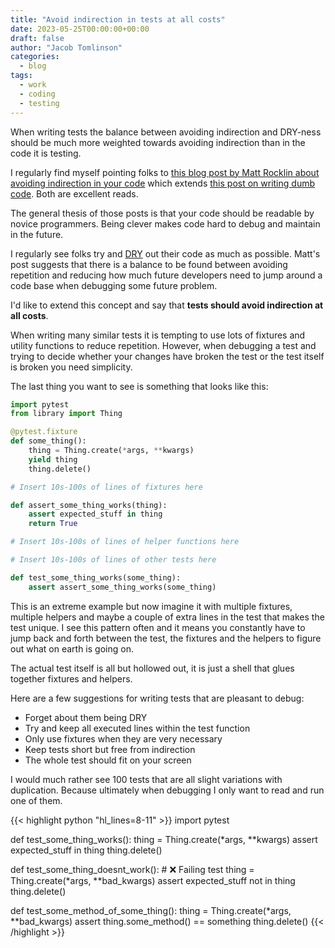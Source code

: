 ```yaml
---
title: "Avoid indirection in tests at all costs"
date: 2023-05-25T00:00:00+00:00
draft: false
author: "Jacob Tomlinson"
categories:
  - blog
tags:
  - work
  - coding
  - testing
---
```


When writing tests the balance between avoiding indirection and DRY-ness should be much more weighted towards avoiding indirection than in the code it is testing.

I regularly find myself pointing folks to [this blog post by Matt Rocklin about avoiding indirection in your code](https://matthewrocklin.com/blog/work/2019/06/23/avoid-indirection) which extends [this post on writing dumb code](https://matthewrocklin.com/blog/work/2018/01/27/write-dumb-code). Both are excellent reads.

The general thesis of those posts is that your code should be readable by novice programmers. Being clever makes code hard to debug and maintain in the future.

I regularly see folks try and [DRY](https://en.wikipedia.org/wiki/Don%27t_repeat_yourself) out their code as much as possible. Matt's post suggests that there is a balance to be found between avoiding repetition and reducing how much future developers need to jump around a code base when debugging some future problem.

I'd like to extend this concept and say that **tests should avoid indirection at all costs**.

When writing many similar tests it is tempting to use lots of fixtures and utility functions to reduce repetition. However, when debugging a test and trying to decide whether your changes have broken the test or the test itself is broken you need simplicity.

The last thing you want to see is something that looks like this:

```python
import pytest
from library import Thing

@pytest.fixture
def some_thing():
    thing = Thing.create(*args, **kwargs)
    yield thing
    thing.delete()

# Insert 10s-100s of lines of fixtures here

def assert_some_thing_works(thing):
    assert expected_stuff in thing
    return True

# Insert 10s-100s of lines of helper functions here

# Insert 10s-100s of lines of other tests here

def test_some_thing_works(some_thing):
    assert assert_some_thing_works(some_thing)
```

This is an extreme example but now imagine it with multiple fixtures, multiple helpers and maybe a couple of extra lines in the test that makes the test unique. I see this pattern often and it means you constantly have to jump back and forth between the test, the fixtures and the helpers to figure out what on earth is going on.

The actual test itself is all but hollowed out, it is just a shell that glues together fixtures and helpers.

Here are a few suggestions for writing tests that are pleasant to debug:

- Forget about them being DRY
- Try and keep all executed lines within the test function
- Only use fixtures when they are very necessary
- Keep tests short but free from indirection
- The whole test should fit on your screen

I would much rather see 100 tests that are all slight variations with duplication. Because ultimately when debugging I only want to read and run one of them.

{{< highlight python "hl_lines=8-11" >}}
import pytest

def test_some_thing_works():
    thing = Thing.create(*args, **kwargs)
    assert expected_stuff in thing
    thing.delete()

def test_some_thing_doesnt_work():  # ❌ Failing test
    thing = Thing.create(*args, **bad_kwargs)
    assert expected_stuff not in thing
    thing.delete()

def test_some_method_of_some_thing():
    thing = Thing.create(*args, **bad_kwargs)
    assert thing.some_method() == something
    thing.delete()
{{< /highlight >}}
